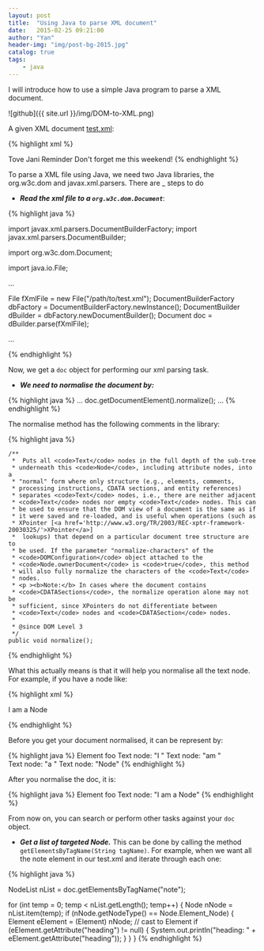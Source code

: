 ```yaml
---
layout: post
title:  "Using Java to parse XML document"
date:   2015-02-25 09:21:00
author: "Yan"
header-img: "img/post-bg-2015.jpg"
catalog: true
tags:
    - java
---
```


I will introduce how to use a simple Java program to parse a XML document.

![github]({{ site.url }}/img/DOM-to-XML.png)

A given XML document [test.xml](http://www.w3schools.com/xml/note.xml):	

{% highlight xml %}
<?xml version="1.0" encoding="UTF-8"?>
<note>
	<to>Tove</to>
	<from>Jani</from>
	<heading>Reminder</heading>
	<body>Don't forget me this weekend!</body>
</note>
{% endhighlight %}

To parse a XML file using Java, we need two Java libraries, the org.w3c.dom and javax.xml.parsers. There are _ steps to do

- ***Read the xml file to a ```org.w3c.dom.Document```***:

{% highlight java %}

import javax.xml.parsers.DocumentBuilderFactory;
import javax.xml.parsers.DocumentBuilder;

import org.w3c.dom.Document;

import java.io.File;

...

File fXmlFile = new File("/path/to/test.xml");
DocumentBuilderFactory dbFactory = DocumentBuilderFactory.newInstance();
DocumentBuilder dBuilder = dbFactory.newDocumentBuilder();
Document doc = dBuilder.parse(fXmlFile);

...

{% endhighlight %}


Now, we get a ```doc``` object for performing our xml parsing task.

- ***We need to normalise the document by:***

{% highlight java %}
...
doc.getDocumentElement().normalize();
...
{% endhighlight %}

The normalise method has the following comments in the library:

{% highlight java %}

    /**
     *  Puts all <code>Text</code> nodes in the full depth of the sub-tree
     * underneath this <code>Node</code>, including attribute nodes, into a
     * "normal" form where only structure (e.g., elements, comments,
     * processing instructions, CDATA sections, and entity references)
     * separates <code>Text</code> nodes, i.e., there are neither adjacent
     * <code>Text</code> nodes nor empty <code>Text</code> nodes. This can
     * be used to ensure that the DOM view of a document is the same as if
     * it were saved and re-loaded, and is useful when operations (such as
     * XPointer [<a href='http://www.w3.org/TR/2003/REC-xptr-framework-20030325/'>XPointer</a>]
     *  lookups) that depend on a particular document tree structure are to
     * be used. If the parameter "normalize-characters" of the
     * <code>DOMConfiguration</code> object attached to the
     * <code>Node.ownerDocument</code> is <code>true</code>, this method
     * will also fully normalize the characters of the <code>Text</code>
     * nodes.
     * <p ><b>Note:</b> In cases where the document contains
     * <code>CDATASections</code>, the normalize operation alone may not be
     * sufficient, since XPointers do not differentiate between
     * <code>Text</code> nodes and <code>CDATASection</code> nodes.
     *
     * @since DOM Level 3
     */
    public void normalize();
{% endhighlight %}

What this actually means is that it will help you normalise all the text node. For example, if you have a node like:

{% highlight xml %}

<foo>I 
am
a
Node</foo>

{% endhighlight %}

Before you get your document normalised, it can be represent by:


{% highlight java %}
Element foo
  Text node: "I "
  Text node: "am "  
  Text node: "a "
  Text node: "Node"
{% endhighlight %}


After you normalise the doc, it is:

{% highlight java %}
Element foo
  Text node: "I am a Node"
{% endhighlight %}

From now on, you can search or perform other tasks against your ```doc``` object.

- ***Get a list of targeted Node.*** This can be done by calling the method ```getElementsByTagName(String tagName)```. For example, when we want all the note element in our test.xml and iterate through each one:

{% highlight java %}

NodeList nList = doc.getElementsByTagName("note");

for (int temp = 0; temp < nList.getLength(); temp++) {
	Node nNode = nList.item(temp);
	if (nNode.getNodeType() == Node.Element_Node) {
		Element eElement = (Element) nNode; // cast to Element
		if (eElement.getAttribute("heading") != null) {
			System.out.println("heading: " + eElement.getAttribute("heading"));
		}
	}
}
{% endhighlight %}










